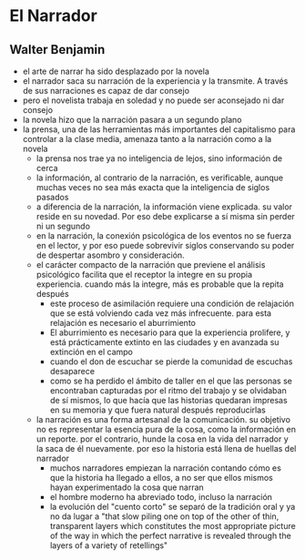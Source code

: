 # El Narrador
## Walter Benjamin
- el arte de narrar ha sido desplazado por la novela
- el narrador saca su narración de la experiencia y la transmite. A través de sus narraciones es capaz de dar consejo
- pero el novelista trabaja en soledad y no puede ser aconsejado ni dar consejo 
- la novela hizo que la narración pasara a un segundo plano
- la prensa, una de las herramientas más importantes del capitalismo para controlar a la clase media, amenaza tanto a la narración como a la novela
  - la prensa nos trae ya no inteligencia de lejos, sino información de cerca
  - la información, al contrario de la narración, es verificable, aunque muchas veces no sea más exacta que la inteligencia de siglos pasados
  - a diferencia de la narración, la información viene explicada. su valor reside en su novedad. Por eso debe explicarse a sí misma sin perder ni un segundo
  - en la narración, la conexión psicológica de los eventos no se fuerza en el lector, y por eso puede sobrevivir siglos conservando su poder de despertar asombro y consideración. 
  - el carácter compacto de la narración que previene el análisis psicológico facilita que el receptor la integre en su propia experiencia. cuando más la integre, más es probable que la repita después
    - este proceso de asimilación requiere una condición de relajación que se está volviendo cada vez más infrecuente. para esta relajación es necesario el aburrimiento
    - El aburrimiento es necesario para que la experiencia prolifere, y está prácticamente extinto en las ciudades y en avanzada su extinción en el campo
    - cuando el don de escuchar se pierde la comunidad de escuchas desaparece 
    - como se ha perdido el ámbito de taller en el que las personas se encontraban capturadas por el ritmo del trabajo y se olvidaban de sí mismos, lo que hacía que las historias quedaran impresas en su memoria y que fuera natural después reproducirlas
  - la narración es una forma artesanal de la comunicación. su objetivo no es representar la esencia pura de la cosa, como la información en un reporte. por el contrario, hunde la cosa en la vida del narrador y la saca de él nuevamente. por eso la historia está llena de huellas del narrador
    - muchos narradores empiezan la narración contando cómo es que la historia ha llegado a ellos, a no ser que ellos mismos hayan experimentado la cosa que narran
    - el hombre moderno ha abreviado todo, incluso la narración
    - la evolución del "cuento corto" se separó de  la tradición oral y ya no da lugar a "that slow piling one on top of the other of thin, transparent layers which constitutes the most appropriate picture of the way in which the perfect narrative is revealed through the layers of a variety of retellings"